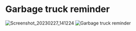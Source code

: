 # Garbage truck reminder
![Screenshot_20230227_141224](https://user-images.githubusercontent.com/13241948/221574838-5c77f4b8-5723-4c2b-87eb-d21dc919086a.png)
![Garbage truck reminder](https://user-images.githubusercontent.com/13241948/221575168-54162f48-be1f-455d-8148-56a306102b21.jpg)
